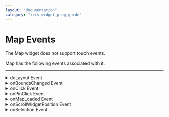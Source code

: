 ```yaml
---
layout: "documentation"
category: "iris_widget_prog_guide"
---
```

                               


Map Events
==========

The Map widget does not support touch events.

Map has the following events associated with it:

* * *


<details close markdown="block"><summary>doLayout Event</summary>

* * *

This event is invoked for every widget when the widget position and dimensions are computed.

### Syntax
{% highlight voltMx %}
doLayout()
{% endhighlight %}

### Read/Write

Read + Write

### Remarks

This event is invoked for all the widgets placed inside flex containers. This event is invoked in the order in which the widgets are added to the widget hierarchy and expect the frame property of the widget is calculated and available for use within this event.

This event is used to set the layout properties of child widgets in the relation to self and peer widgets whose layout is not yet performed.

The number of times this event invoked may vary per platform. It is not recommended to write business logic assuming that this function is invoked only once when there is a change in positional or dimensional properties. This event will not trigger when transformations are applied though widget is moved or scaled or rotated from its original location.

### Example

{% highlight voltMx %}
//Sample code to set doLayout event callback to a button widget.
/*This code changes the top property of button2 and makes it appear below button1.*/
myForm.button1.doLayout=doLayoutButton1;


function doLayoutButton1(){
      
    myForm.button2.top = myForm.button1.frame.height;
}
{% endhighlight %}

### Platform Availability

*   iOS
*   Android
*   Windows
*   SPA

* * *

</details>
<details close markdown="block"><summary>onBoundsChanged Event</summary>

* * *

This event is sent when ever there is a change in the content of the map.

### Syntax
{% highlight voltMx %}
onBoundsChanged()
{% endhighlight %}

### Parameters

mapWidget

(Optional) Object. The widget that contains the map.

_boundaryLocations_

(Optional) Dictionary. See the remarks section below for the definition of this object.

### Read/Write

Read + Write

### Remarks

boundaryLocations is a dictionary which contains these elements:

*   center : a dictionary of latitude and longitude which marks the center of the map bounds.
*   northEast : a dictionary of latitude and longitude for the northeast boundary
*   southWest : a dictionary of latitude and longitude for the southWest boundary
*   latspan : a number. Signifies the difference in latitude between the two boundaries.
*   lonspan : a number. Signifies the difference in longitude between the two boundaries.

navitagateTo should not be called within the body of this callback function. this will result in unwanted behavior in all platforms.

### Example

{% highlight voltMx %}
function mapBoundsChange(mapWidget, dict) {
    voltmx.print("north east boundary lat" + dict.northEast[0] + "lon" + dict.northEast[1]);
    voltmx.print("south west boundary lat" + dict.southWest[0] + "lon" + dict.southWest[1]);
}
frmMap.myMap.onBoundsChanged = mapBoundsChange;
{% endhighlight %}

### Platform Availability

*   iOS
*   Android
*   Windows

* * *

</details>
<details close markdown="block"><summary>onClick Event</summary>

* * *

An event callback is invoked by the platform when the user performs a click action on the map and location data with "latitude" and "longitude" are passed to the callback.

### Syntax
{% highlight voltMx %}
onClick()
{% endhighlight %}

### Parameters

mapwidgetid

Optional. Handle to the widget instance.

locationData

Optional. Specifies the location data of a single location following the data format of the "locationData" property on the map widget. It should support both hash and array format.

### Read/Write

Read + Write

### Remarks

This event is not raised if the user clicks on map pin and callout.

On SPA Windows platform, the onClick event gets fired three times because of google map issue with Windows mobile platform.

### Example

{% highlight voltMx %}
//Sample code to set a callback to the onClick event of a Map widget.

frmMap.myMap.onClick=onClickCallback;

function onClickCallback(map, location) {
    //write your logic here.
}
{% endhighlight %}

### Platform Availability

*   Available in the IDE
*   Available on all platforms.

* * *

</details>
<details close markdown="block"><summary>onPinClick Event</summary>

* * *

An event callback that is invoked by the platform when a map pin is clicked, passing the selected _locationdata_ to the callback.

### Syntax
{% highlight voltMx %}
onPinClick()
{% endhighlight %}

### Parameters

mapwidgetid

Optional. Handle to the widget instance.

locationData

Optional. Specifies the location data of a single location following the data format of the "locationData" property on the map widget. It should support both hash and array format.

### Read/Write

Read + Write

### Remarks

Alerts should not be used for onPinClick event.

### Example

{% highlight voltMx %}
//Sample code to set a callback to the onPinClick event of a Map widget.

frmMap.myMap.onPinClick=onPinClickCallback;

function onPinClickCallback(mapid, locationdata) {
    //write your logic here.
}
{% endhighlight %}

### Platform Availability

*   Available in the IDE
*   Available on all platforms

* * *

</details>
<details close markdown="block"><summary>onMapLoaded Event</summary>

* * *

This event is sent when the map rendering is complete.

### Syntax
{% highlight voltMx %}
onMapLoaded ()
{% endhighlight %}

### Parameters

mapWidget

(Optional) Object. The widget that contains the map.

### Read/Write

Read + Write

### Remarks

1.  You should call the fitToBounds and setBounds methods for onMapLoaded callback.
2.  If you call both fitToBounds and setBounds (fitToBounds, setBounds) before navigating to the form that contains the map, the fitToBounds method takes precedence.

### Example

{% highlight voltMx %}
function mapReady(mapWidget) {
    voltmx.print("map is ready with all the data");
}
map.onMapLoaded = mapReady;
{% endhighlight %}

None

### Platform Availability

*   iOS
*   Android
*   Windows

* * *

</details>
<details close markdown="block"><summary>onScrollWidgetPosition Event</summary>

* * *

This event callback is invoked by the platform when the widget location position gets changed on scrolling. The onScrollWidgetPosition event returns the positional coordinates of the widget's location with respect to the screen (screenX and screenY) and the parent container (frameX and frameY). This event is invoked asynchronously, and is not available for FlexForm widget.

### Syntax
{% highlight voltMx %}
onScrollWidgetPosition()
{% endhighlight %}

### Read/Write

Read + Write

### Example

{% highlight voltMx %}
var LabelWdg = new voltmx.ui.Label(basicConf, layoutConf, pspConf);
form.add(LabelWdg);
LabelWdg.onScrollWidgetPosition = onScrollWidgetPositionCallBack;

function onScrollWidgetPositionCallBack(wdg, screenX, screenY, frameX, frameY) { //wdg : Widget that is registered for onScrollWidgetPosition.
    /*screenX : Position of widget with respect to 
the screen's X - coordinates (after downsizing the navigation bar and status bar).*/
    /*screenY : Position of widget with respect to the screen's Y - 
coordinates (after downsizing the navigation bar and status bar).*/
    //frameX : Position of widget with respect to parent container's X- coordinates.
    //frameY : Position of widget with respect to parent container's Y- coordinates.
}
{% endhighlight %}

### Platform Availability

*   Not Accessible from IDE
*   Android, iOS, SPA, and Windows

* * *

</details>
<details close markdown="block"><summary>onSelection Event</summary>

* * *

An event callback that is invoked by the platform when the user clicks on a callout of the Map.

### Syntax
{% highlight voltMx %}
onSelection()
{% endhighlight %}

### Parameters

mapwidget

Optional. Handle to the widget instance.

locationData

Optional. Specifies the location data of a single location following the data format of the "locationData" property on the map widget. It should support both hash and array format.

### Read/Write

Read + Write

### Remarks

On Desktop Web and SPA platforms, onSelection event is fired only for default infoWindow.

### Example

{% highlight voltMx %}
//Sample code to set a callback to the onSelection event of a Map widget.

frmMap.myMap.onSelection=onSelectionCallback;

function onSelectionCallback(mapid, locationdata) {
    //write your logic here.
}
{% endhighlight %}

### Platform Availability

*   Available in the IDE
*   Available on all platforms

* * *

